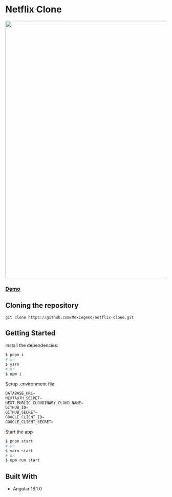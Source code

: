 # Netflix Clone

<img src="https://res.cloudinary.com/devmexsoft/image/upload/v1692043403/Projects%20Thumbnails/Video_Viewer_Thumbnail_hg62c1.png" height="800px"/>

### [Demo](https://video-viewer-4a0b0hjww-mexlegend.vercel.app)

## Cloning the repository

```shell
git clone https://github.com/MexLegend/netflix-clone.git
```

## Getting Started

Install the dependencies:

```sh
$ pnpm i
# or
$ yarn
# or
$ npm i
```

Setup .environment file

```js
DATABASE_URL=
NEXTAUTH_SECRET=
NEXT_PUBLIC_CLOUDINARY_CLOUD_NAME=
GITHUB_ID=
GITHUB_SECRET=
GOOGLE_CLIENT_ID=
GOOGLE_CLIENT_SECRET=
```

Start the app

```sh
$ pnpm start
# or
$ yarn start
# or
$ npm run start
```

## Built With

- Angular 16.1.0
